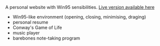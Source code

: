 A personal website with Win95 sensibilities.
[Live version available here](https://thatindividual.github.io/)

 - Win95-like environment (opening, closing, minimising, draging)
 - personal resume
 - Conway's Game of Life
 - music player
 - barebones note-taking program
